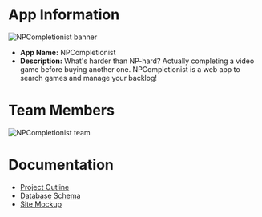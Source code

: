 # App Information
<img src="https://lh3.googleusercontent.com/pw/AL9nZEUID41m3X4Le9RqBqhjJLGvQwNhU263-P8tmlpTZBxKuYaQw1eKuLG2JGtVLve6xZdzJu_DhUIYPhjayAhJXF5oHrvnT0BcJj3NJM97cPsyukCbFUb-_qPryFwS7wAOfwfcGUZeee09klu1K3UxJgE=w1391-h435-no" alt="NPCompletionist banner"></img>
* **App Name:** NPCompletionist
* **Description:** What's harder than NP-hard? Actually completing a video game before buying another one. NPCompletionist is a web app to search games and manage your backlog!

# Team Members
<img src="https://lh3.googleusercontent.com/pw/AL9nZEWrDdhsicKZ4EKhUy2W4BD3D2Wyh8Yy-H9KJ45ejWWiFg8sTiaabUQxFOA6QlaC5h6yqmjgdYTl2N4DYcPx5mXzEHcfQlytj06chsiG4fNf0oFCIKkdavMrSMIVeveqa51xS4Rn5GVCYCeABJ380uIf=w700-h583" alt="NPCompletionist team"></img>

# Documentation
* [Project Outline](https://docs.google.com/document/d/1VACecq0t_duH70fHId2aXnnU1Xbd_2f6cFJAm-SfM1A/edit?usp=sharing)
* [Database Schema](https://i.imgur.com/BtDUE2a.png)
* [Site Mockup](https://i.imgur.com/gYRA0XE.png)

